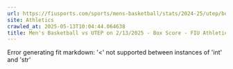 ```yaml
---
url: https://fiusports.com/sports/mens-basketball/stats/2024-25/utep/boxscore/12672
site: Athletics
crawled_at: 2025-05-13T10:04:44.064638
title: Men's Basketball vs UTEP on 2/13/2025 - Box Score - FIU Athletics
---
```


Error generating fit markdown: '<' not supported between instances of 'int' and 'str'